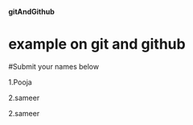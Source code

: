 **gitAndGithub**



# example on git and github


#Submit your names below

1.Pooja


2.sameer 






2.sameer 







